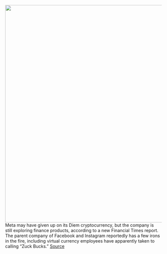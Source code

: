 <img src='https://cdn.vox-cdn.com/thumbor/636LFT3fvcTVwS2Mxj-kcpG0VZw=/0x0:2040x1360/1200x800/filters:focal(857x517:1183x843)/cdn.vox-cdn.com/uploads/chorus_image/image/70719214/VRG_ILLO_3512_001.0.jpg' width='700px' /><br/>
Meta may have given up on its Diem cryptocurrency, but the company is still exploring finance products, according to a new Financial Times report. The parent company of Facebook and Instagram reportedly has a few irons in the fire, including virtual currency employees have apparently taken to calling “Zuck Bucks.”
<a href='https://www.theverge.com/2022/4/6/23013896/meta-facebook-zuck-bucks-finance-financial-services-products'> Source <a/>